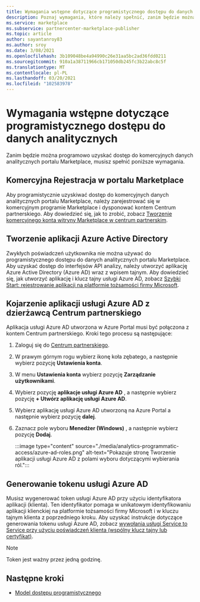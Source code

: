 ```yaml
---
title: Wymagania wstępne dotyczące programistycznego dostępu do danych analitycznych
description: Poznaj wymagania, które należy spełnić, zanim będzie można programowo uzyskać dostęp do komercyjnych danych analitycznych portalu Marketplace.
ms.service: marketplace
ms.subservice: partnercenter-marketplace-publisher
ms.topic: article
author: sayantanroy83
ms.author: sroy
ms.date: 3/08/2021
ms.openlocfilehash: 3b109048be4a94990c26e31aa5bc2ad36fdd0211
ms.sourcegitcommit: 910a1a38711966cb171050db245fc3b22abc8c5f
ms.translationtype: MT
ms.contentlocale: pl-PL
ms.lasthandoff: 03/20/2021
ms.locfileid: "102583978"
---
```

# <a name="prerequisites-to-programmatically-access-analytics-data"></a>Wymagania wstępne dotyczące programistycznego dostępu do danych analitycznych

Zanim będzie można programowo uzyskać dostęp do komercyjnych danych analitycznych portalu Marketplace, musisz spełnić poniższe wymagania.

## <a name="commercial-marketplace-enrollment"></a>Komercyjna Rejestracja w portalu Marketplace

Aby programistycznie uzyskiwać dostęp do komercyjnych danych analitycznych portalu Marketplace, należy zarejestrować się w komercyjnym programie Marketplace i dysponować kontem Centrum partnerskiego. Aby dowiedzieć się, jak to zrobić, zobacz [Tworzenie komercyjnego konta witryny Marketplace w centrum partnerskim](./partner-center-portal/create-account.md).

## <a name="create-azure-active-directory-application"></a>Tworzenie aplikacji Azure Active Directory

Zwykłych poświadczeń użytkownika nie można używać do programistycznego dostępu do danych analitycznych portalu Marketplace. Aby uzyskać dostęp do interfejsów API analizy, należy utworzyć aplikację Azure Active Directory (Azure AD) wraz z wpisem tajnym. Aby dowiedzieć się, jak utworzyć aplikację i klucz tajny usługi Azure AD, zobacz [Szybki Start: rejestrowanie aplikacji na platformie tożsamości firmy Microsoft](https://docs.microsoft.com/azure/active-directory/develop/quickstart-register-app).

## <a name="associate-the-azure-ad-application-to-the-partner-center-tenant"></a>Kojarzenie aplikacji usługi Azure AD z dzierżawcą Centrum partnerskiego

Aplikacja usługi Azure AD utworzona w Azure Portal musi być połączona z kontem Centrum partnerskiego. Kroki tego procesu są następujące:

1. Zaloguj się do [Centrum partnerskiego](https://partner.microsoft.com/dashboard).
1. W prawym górnym rogu wybierz ikonę koła zębatego, a następnie wybierz pozycję **Ustawienia konta**.
1. W menu **Ustawienia konta** wybierz pozycję **Zarządzanie użytkownikami**.
1. Wybierz pozycję **aplikacje usługi Azure AD** , a następnie wybierz pozycję **+ Utwórz aplikację usługi Azure AD**.
1. Wybierz aplikację usługi Azure AD utworzoną na Azure Portal a następnie wybierz pozycję **dalej**.
1. Zaznacz pole wyboru **Menedżer (Windows)** , a następnie wybierz pozycję **Dodaj**.

    :::image type="content" source="./media/analytics-programmatic-access/azure-ad-roles.png" alt-text="Pokazuje stronę Tworzenie aplikacji usługi Azure AD z polami wyboru dotyczącymi wybierania ról.":::

## <a name="generate-an-azure-ad-token"></a>Generowanie tokenu usługi Azure AD

Musisz wygenerować token usługi Azure AD przy użyciu identyfikatora aplikacji (klienta). Ten identyfikator pomaga w unikatowym identyfikowaniu aplikacji klienckiej na platformie tożsamości firmy Microsoft i w kluczu tajnym klienta z poprzedniego kroku. Aby uzyskać instrukcje dotyczące generowania tokenu usługi Azure AD, zobacz [wywołania usługi Service to Service przy użyciu poświadczeń klienta (wspólny klucz tajny lub certyfikat)](https://docs.microsoft.com/azure/active-directory/azuread-dev/v1-oauth2-client-creds-grant-flow).

> [!NOTE]
> Token jest ważny przez jedną godzinę.

## <a name="next-steps"></a>Następne kroki

- [Model dostępu programistycznego](analytics-programmatic-access.md)
